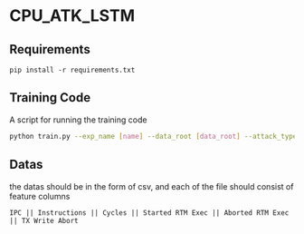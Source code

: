 # CPU_ATK_LSTM

## Requirements
```
pip install -r requirements.txt
```
## Training Code

A script for running the training code

```bash
python train.py --exp_name [name] --data_root [data_root] --attack_type ["FR" or "PA"] --gpu [gpu_num]
```

## Datas
the datas should be in the form of csv, and each of the file should consist of feature columns 
```
IPC || Instructions || Cycles || Started RTM Exec || Aborted RTM Exec || TX Write Abort
```
